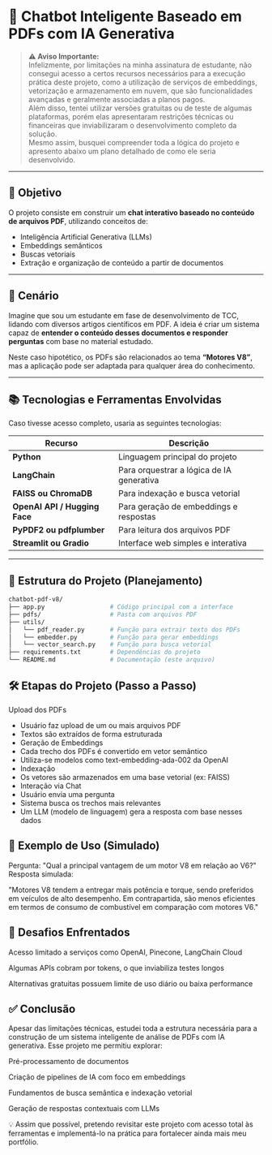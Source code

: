 # 🚀 Chatbot Inteligente Baseado em PDFs com IA Generativa

> **⚠️ Aviso Importante:**  
> Infelizmente, por limitações na minha assinatura de estudante, não consegui acesso a certos recursos necessários para a execução prática deste projeto, como a utilização de serviços de embeddings, vetorização e armazenamento em nuvem, que são funcionalidades avançadas e geralmente associadas a planos pagos.  
> Além disso, tentei utilizar versões gratuitas ou de teste de algumas plataformas, porém elas apresentaram restrições técnicas ou financeiras que inviabilizaram o desenvolvimento completo da solução.  
> Mesmo assim, busquei compreender toda a lógica do projeto e apresento abaixo um plano detalhado de como ele seria desenvolvido.

---

## 🎯 Objetivo

O projeto consiste em construir um **chat interativo baseado no conteúdo de arquivos PDF**, utilizando conceitos de:

- Inteligência Artificial Generativa (LLMs)
- Embeddings semânticos
- Buscas vetoriais
- Extração e organização de conteúdo a partir de documentos

---

## 🧠 Cenário

Imagine que sou um estudante em fase de desenvolvimento de TCC, lidando com diversos artigos científicos em PDF. A ideia é criar um sistema capaz de **entender o conteúdo desses documentos e responder perguntas** com base no material estudado.

Neste caso hipotético, os PDFs são relacionados ao tema **“Motores V8”**, mas a aplicação pode ser adaptada para qualquer área do conhecimento.

---

## 📚 Tecnologias e Ferramentas Envolvidas

Caso tivesse acesso completo, usaria as seguintes tecnologias:

| Recurso | Descrição |
|--------|-----------|
| **Python** | Linguagem principal do projeto |
| **LangChain** | Para orquestrar a lógica de IA generativa |
| **FAISS ou ChromaDB** | Para indexação e busca vetorial |
| **OpenAI API / Hugging Face** | Para geração de embeddings e respostas |
| **PyPDF2 ou pdfplumber** | Para leitura dos arquivos PDF |
| **Streamlit ou Gradio** | Interface web simples e interativa |

---

## 🔧 Estrutura do Projeto (Planejamento)

```bash
chatbot-pdf-v8/
├── app.py                  # Código principal com a interface
├── pdfs/                   # Pasta com arquivos PDF
├── utils/
│   └── pdf_reader.py       # Função para extrair texto dos PDFs
│   └── embedder.py         # Função para gerar embeddings
│   └── vector_search.py    # Função para busca vetorial
├── requirements.txt        # Dependências do projeto
└── README.md               # Documentação (este arquivo)
```
## 🛠️ Etapas do Projeto (Passo a Passo)
Upload dos PDFs
- Usuário faz upload de um ou mais arquivos PDF
- Textos são extraídos de forma estruturada
- Geração de Embeddings
- Cada trecho dos PDFs é convertido em vetor semântico
- Utiliza-se modelos como text-embedding-ada-002 da OpenAI
- Indexação
- Os vetores são armazenados em uma base vetorial (ex: FAISS)
- Interação via Chat
- Usuário envia uma pergunta
- Sistema busca os trechos mais relevantes
- Um LLM (modelo de linguagem) gera a resposta com base nesses dados

## 💬 Exemplo de Uso (Simulado)
Pergunta: "Qual a principal vantagem de um motor V8 em relação ao V6?"
Resposta simulada:

"Motores V8 tendem a entregar mais potência e torque, sendo preferidos em veículos de alto desempenho. Em contrapartida, são menos eficientes em termos de consumo de combustível em comparação com motores V6."

## 🚧 Desafios Enfrentados
Acesso limitado a serviços como OpenAI, Pinecone, LangChain Cloud

Algumas APIs cobram por tokens, o que inviabiliza testes longos

Alternativas gratuitas possuem limite de uso diário ou baixa performance

## ✅ Conclusão
Apesar das limitações técnicas, estudei toda a estrutura necessária para a construção de um sistema inteligente de análise de PDFs com IA generativa.
Esse projeto me permitiu explorar:

Pré-processamento de documentos

Criação de pipelines de IA com foco em embeddings

Fundamentos de busca semântica e indexação vetorial

Geração de respostas contextuais com LLMs

💡 Assim que possível, pretendo revisitar este projeto com acesso total às ferramentas e implementá-lo na prática para fortalecer ainda mais meu portfólio.
